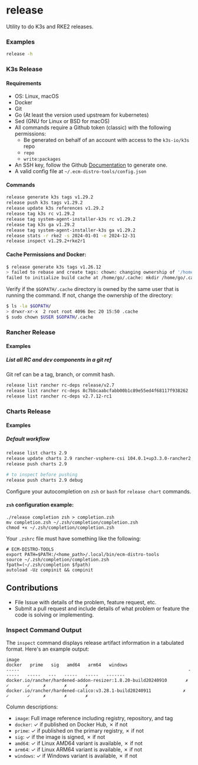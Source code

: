# release

Utility to do K3s and RKE2 releases.

### Examples

```sh
release -h
```

### K3s Release
#### Requirements
* OS: Linux, macOS
* Docker
* Git
* Go (At least the version used upstream for kubernetes)
* Sed (GNU for Linux or BSD for macOS)
* All commands require a Github token (classic) with the following permissions:
  * Be generated on behalf of an account with access to the `k3s-io/k3s` repo
  * `repo`
  * `write:packages`
* An SSH key, follow the Github [Documentation](https://docs.github.com/en/authentication/connecting-to-github-with-ssh) to generate one.
* A valid config file at `~/.ecm-distro-tools/config.json`

#### Commands
```bash
release generate k3s tags v1.29.2
release push k3s tags v1.29.2
release update k3s references v1.29.2
release tag k3s rc v1.29.2
release tag system-agent-installer-k3s rc v1.29.2
release tag k3s ga v1.29.2
release tag system-agent-installer-k3s ga v1.29.2
release stats -r rke2 -s 2024-01-01 -e 2024-12-31
release inspect v1.29.2+rke2r1
```

#### Cache Permissions and Docker:
```bash
$ release generate k3s tags v1.26.12
> failed to rebase and create tags: chown: changing ownership of '/home/go/.cache': Operation not permitted
failed to initialize build cache at /home/go/.cache: mkdir /home/go/.cache/00: permission denied
```
Verify if the `$GOPATH/.cache` directory is owned by the same user that is running the command. If not, change the ownership of the directory:
```bash
$ ls -la $GOPATH/
> drwxr-xr-x  2 root root 4096 Dec 20 15:50 .cache
$ sudo chown $USER $GOPATH/.cache
```

### Rancher Release
#### Examples
##### List all RC and dev components in a git ref
Git ref can be a tag, branch, or commit hash.
```bash
release list rancher rc-deps release/v2.7
release list rancher rc-deps 8c7bbcaabcfabb00b1c89e55ed4f68117f938262
release list rancher rc-deps v2.7.12-rc1
```

### Charts Release
#### Examples
##### Default workflow

```bash
release list charts 2.9
release update charts 2.9 rancher-vsphere-csi 104.0.1+up3.3.0-rancher2
release push charts 2.9

# to inspect before pushing
release push charts 2.9 debug
```

Configure your autocompletion on `zsh` or `bash` for `release chart` commands.

#### `zsh` configuration example:
```
./release completion zsh > completion.zsh
mv completion.zsh ~/.zsh/completion/completion.zsh
chmod +x ~/.zsh/completion/completion.zsh
```

Your `.zshrc` file must have something like the following:
```
# ECM-DISTRO-TOOLS
export PATH=$PATH:/<home_path>/.local/bin/ecm-distro-tools
source ~/.zsh/completion/completion.zsh
fpath=(~/.zsh/completion $fpath)
autoload -Uz compinit && compinit
```

## Contributions

* File Issue with details of the problem, feature request, etc.
* Submit a pull request and include details of what problem or feature the code is solving or implementing.

### Inspect Command Output
The `inspect` command displays release artifact information in a tabulated format. Here's an example output:

```
image                                                                docker   prime   sig   amd64   arm64   windows   
-----                                                                ------   -----   ---   -----   -----   -------   
docker.io/rancher/hardened-addon-resizer:1.8.20-build20240910       ✗        ✓       ✓     ✗       ✗       ✗         
docker.io/rancher/hardened-calico:v3.28.1-build20240911            ✗        ✓       ✓     ✗       ✗       ✗         
```

Column descriptions:
- `image`: Full image reference including registry, repository, and tag
- `docker`: ✓ if published on Docker Hub, ✗ if not
- `prime`: ✓ if published on the primary registry, ✗ if not
- `sig`: ✓ if the image is signed, ✗ if not
- `amd64`: ✓ if Linux AMD64 variant is available, ✗ if not
- `arm64`: ✓ if Linux ARM64 variant is available, ✗ if not
- `windows`: ✓ if Windows variant is available, ✗ if not
